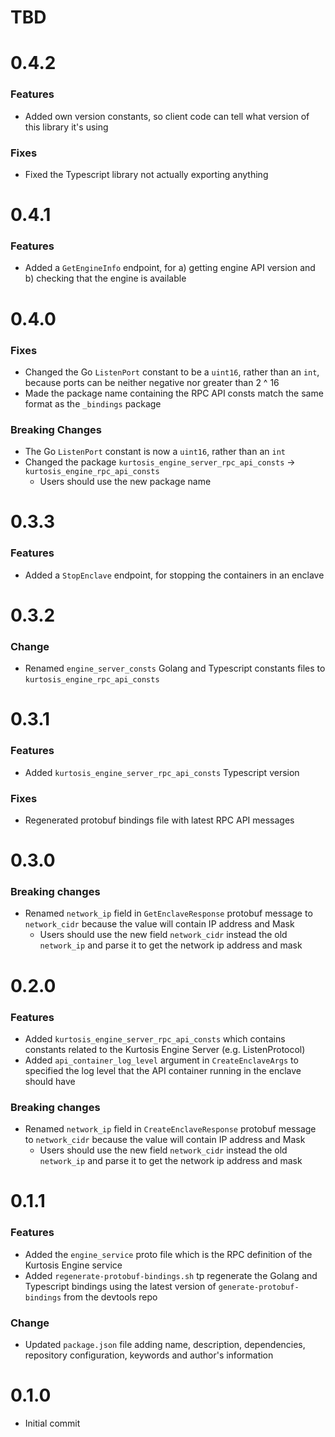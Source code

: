 # TBD

# 0.4.2
### Features
* Added own version constants, so client code can tell what version of this library it's using

### Fixes
* Fixed the Typescript library not actually exporting anything

# 0.4.1
### Features
* Added a `GetEngineInfo` endpoint, for a) getting engine API version and b) checking that the engine is available

# 0.4.0
### Fixes
* Changed the Go `ListenPort` constant to be a `uint16`, rather than an `int`, because ports can be neither negative nor greater than 2 ^ 16
* Made the package name containing the RPC API consts match the same format as the `_bindings` package

### Breaking Changes
* The Go `ListenPort` constant is now a `uint16`, rather than an `int`
* Changed the package `kurtosis_engine_server_rpc_api_consts` -> `kurtosis_engine_rpc_api_consts`
    * Users should use the new package name

# 0.3.3
### Features
* Added a `StopEnclave` endpoint, for stopping the containers in an enclave

# 0.3.2
### Change
* Renamed `engine_server_consts` Golang and Typescript constants files to `kurtosis_engine_rpc_api_consts`

# 0.3.1
### Features
* Added `kurtosis_engine_server_rpc_api_consts` Typescript version

### Fixes
* Regenerated protobuf bindings file with latest RPC API messages

# 0.3.0
### Breaking changes
* Renamed `network_ip` field in `GetEnclaveResponse` protobuf message to `network_cidr` because the value will contain IP address and Mask
  * Users should use the new field `network_cidr` instead the old `network_ip` and parse it to get the network ip address and mask

# 0.2.0
### Features
* Added `kurtosis_engine_server_rpc_api_consts` which contains constants related to the Kurtosis Engine Server (e.g. ListenProtocol)
* Added `api_container_log_level` argument in `CreateEnclaveArgs` to specified the log level that the API container running in the enclave should have

### Breaking changes
* Renamed `network_ip` field in `CreateEnclaveResponse` protobuf message to `network_cidr` because the value will contain IP address and Mask
    * Users should use the new field `network_cidr` instead the old `network_ip` and parse it to get the network ip address and mask

# 0.1.1
### Features
* Added the `engine_service` proto file which is the RPC definition of the Kurtosis Engine service
* Added `regenerate-protobuf-bindings.sh` tp regenerate the Golang and Typescript bindings using the latest version of `generate-protobuf-bindings` from the devtools repo

### Change
* Updated `package.json` file adding name, description, dependencies, repository configuration, keywords and author's information

# 0.1.0
* Initial commit
